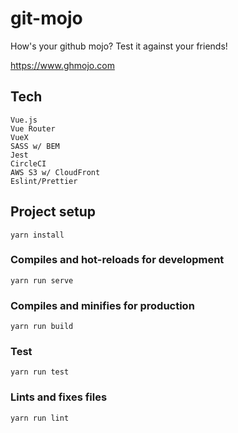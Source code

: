 # git-mojo

How's your github mojo? Test it against your friends!

https://www.ghmojo.com

## Tech

```
Vue.js
Vue Router
VueX
SASS w/ BEM
Jest
CircleCI
AWS S3 w/ CloudFront
Eslint/Prettier
```

## Project setup

```
yarn install
```

### Compiles and hot-reloads for development

```
yarn run serve
```

### Compiles and minifies for production

```
yarn run build
```

### Test

```
yarn run test
```

### Lints and fixes files

```
yarn run lint
```
